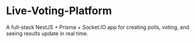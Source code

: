 # Live-Voting-Platform
A full-stack NestJS + Prisma + Socket.IO app for creating polls, voting, and seeing results update in real time.
